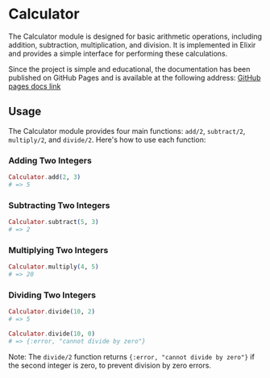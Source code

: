 # Calculator

The Calculator module is designed for basic arithmetic operations, including addition, subtraction, multiplication, and division. It is implemented in Elixir and provides a simple interface for performing these calculations.


Since the project is simple and educational, the documentation has been published on GitHub Pages and is available at the following address:
[GitHub pages docs link](https://alexeylopatin.github.io/calculator/Calculator.html)



## Usage

The Calculator module provides four main functions: `add/2`, `subtract/2`, `multiply/2`, and `divide/2`. Here's how to use each function:

### Adding Two Integers

```elixir
Calculator.add(2, 3)
# => 5
```

### Subtracting Two Integers

```elixir
Calculator.subtract(5, 3)
# => 2
```

### Multiplying Two Integers

```elixir
Calculator.multiply(4, 5)
# => 20
```

### Dividing Two Integers

```elixir
Calculator.divide(10, 2)
# => 5

Calculator.divide(10, 0)
# => {:error, "cannot divide by zero"}
```

Note: The `divide/2` function returns `{:error, "cannot divide by zero"}` if the second integer is zero, to prevent division by zero errors.

